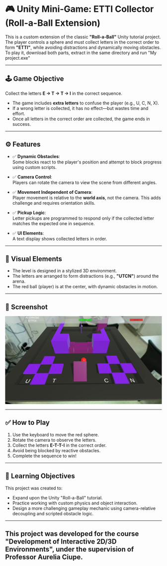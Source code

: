 # 🎮 Unity Mini-Game: ETTI Collector (Roll-a-Ball Extension)

This is a custom extension of the classic **"Roll-a-Ball"** Unity tutorial project. The player controls a sphere and must collect letters in the correct order to form **"ETTI"**, while avoiding distractions and dynamically moving obstacles. To play it, download both parts, extract in the same directory and run "My project.exe"

---

## 🕹️ Game Objective

Collect the letters **E → T → T → I** in the correct sequence.

- The game includes **extra letters** to confuse the player (e.g., U, C, N, X).
- If a wrong letter is collected, it has no effect—but wastes time and effort.
- Once all letters in the correct order are collected, the game ends in success.

---

## ⚙️ Features

- ✅ **Dynamic Obstacles**:  
  Some blocks react to the player's position and attempt to block progress using custom scripts.

- ✅ **Camera Control**:  
  Players can rotate the camera to view the scene from different angles.

- ✅ **Movement Independent of Camera**:  
  Player movement is relative to the **world axis**, not the camera. This adds challenge and requires orientation skills.

- ✅ **Pickup Logic**:  
  Letter pickups are programmed to respond only if the collected letter matches the expected one in sequence.

- ✅ **UI Elements**:  
  A text display shows collected letters in order.

---

## 🎨 Visual Elements

- The level is designed in a stylized 3D environment.
- The letters are arranged to form distractions (e.g., **"UTCN"**) around the arena.
- The red ball (player) is at the center, with dynamic obstacles in motion.

---

## 📸 Screenshot

![Gameplay Screenshot](image_2025-03-14_102841571.png)

---


## ✅ How to Play

1. Use the keyboard to move the red sphere.
2. Rotate the camera to observe the letters.
3. Collect the letters **E-T-T-I** in the correct order.
4. Avoid being blocked by reactive obstacles.
5. Complete the sequence to win!

---

## 🧠 Learning Objectives

This project was created to:
- Expand upon the Unity "Roll-a-Ball" tutorial.
- Practice working with custom physics and object interaction.
- Design a more challenging gameplay mechanic using camera-relative decoupling and scripted obstacle logic.

---
This project was developed for the course "Development of Interactive 2D/3D Environments", under the supervision of Professor Aurelia Ciupe.
---
